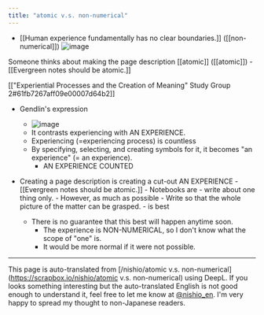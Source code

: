 ```yaml
---
title: "atomic v.s. non-numerical"
---
```


- [[Human experience fundamentally has no clear boundaries.]] ([[non-numerical]])
![image](https://gyazo.com/790949bae8daf0c83ae56ece1a3a5237/thumb/1000)

Someone thinks about making the page description [[atomic]] ([[atomic]])
    - [[Evergreen notes should be atomic.]]

[["Experiential Processes and the Creation of Meaning" Study Group 2#61fb7267aff09e00007d64b2]]
- Gendlin's expression
    - ![image](https://gyazo.com/c5e15cac8079f9649b2686744b51776c/thumb/1000)
    - It contrasts experiencing with AN EXPERIENCE.
    - Experiencing (=experiencing process) is countless
    - By specifying, selecting, and creating symbols for it, it becomes "an experience" (= an experience).
        - AN EXPERIENCE COUNTED

- Creating a page description is creating a cut-out AN EXPERIENCE
        - [[Evergreen notes should be atomic.]]
        - Notebooks are
            - write about one thing only.
            - However, as much as possible
            - Write so that the whole picture of the matter can be grasped.
            - is best
    - There is no guarantee that this best will happen anytime soon.
        - The experience is NON-NUMERICAL, so I don't know what the scope of "one" is.
        - It would be more normal if it were not possible.

---
This page is auto-translated from [/nishio/atomic v.s. non-numerical](https://scrapbox.io/nishio/atomic v.s. non-numerical) using DeepL. If you looks something interesting but the auto-translated English is not good enough to understand it, feel free to let me know at [@nishio_en](https://twitter.com/nishio_en). I'm very happy to spread my thought to non-Japanese readers.